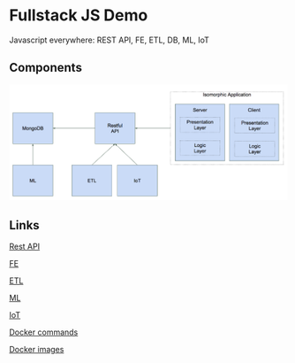 Fullstack JS Demo
====

Javascript everywhere: REST API, FE, ETL, DB, ML, IoT

Components
----

![alt text](./webjs.v2.png)

Links
----

[Rest API](https://github.com/jgarciadiaz/demo-events/tree/master/api-events)

[FE](https://github.com/jgarciadiaz/demo-events/tree/master/site-events)

[ETL](https://github.com/jgarciadiaz/demo-events/tree/master/etl-events)

[ML](https://github.com/jgarciadiaz/demo-events/tree/master/ml-events)

[IoT](https://github.com/jgarciadiaz/demo-events/tree/master/iot-weather)

[Docker commands](https://github.com/jgarciadiaz/demo-events/tree/master/docker)

[Docker images](https://hub.docker.com/)
